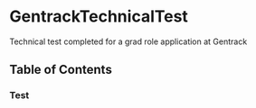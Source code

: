 # GentrackTechnicalTest
Technical test completed for a grad role application at Gentrack

## Table of Contents
### Test
